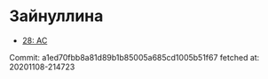 # Зайнуллина
- [28: AC](28.md)

Commit: a1ed70fbb8a81d89b1b85005a685cd1005b51f67
 fetched at: 20201108-214723
